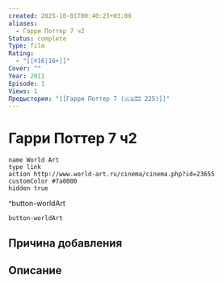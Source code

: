 ```yaml
---
created: 2025-10-01T00:40:23+03:00
aliases:
  - Гарри Поттер 7 ч2
Status: complete
Type: film
Rating:
  - "[[®️16|16+]]"
Cover: ""
Year: 2011
Episode: 1
Views: 1
Предыстория: "[[Гарри Поттер 7 (🇬🇧🎞 225)]]"
---
```


# Гарри Поттер 7 ч2





```button
name World Art
type link
action http://www.world-art.ru/cinema/cinema.php?id=23655
customColor #7a0000
hidden true
```
^button-worldArt





`button-worldArt`

## Причина добавления




## Описание


